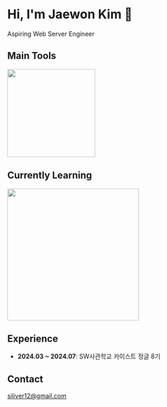 # Hi, I'm Jaewon Kim 👋
Aspiring Web Server Engineer

## Main Tools
<a href="https://skillicons.dev">
  <img src="https://skillicons.dev/icons?i=nestjs,typescript&theme=light" width='200px' />
</a>

## Currently Learning  
<a href="https://skillicons.dev">
  <img src="https://skillicons.dev/icons?i=mongodb,docker,aws&theme=light" width='300px' />
</a>

## Experience
- **2024.03 ~ 2024.07**: SW사관학교 카이스트 정글 8기


## Contact
[siliver12@gmail.com](mailto:siliver12@gmail.com)

<!--
**won-N-only/won-N-only** is a ✨ _special_ ✨ repository because its `README.md` (this file) appears on your GitHub profile.

Here are some ideas to get you started:

- 🔭 I’m currently working on ...
- 🌱 I’m currently learning ...
- 👯 I’m looking to collaborate on ...
- 🤔 I’m looking for help with ...
- 💬 Ask me about ...
- 📫 How to reach me: ...
- 😄 Pronouns: ...
- ⚡ Fun fact: ...
-->

